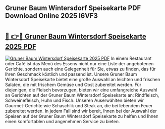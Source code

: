 ## Gruner Baum Wintersdorf Speisekarte PDF Download Online 2025 I6VF3

# <h2><a href="http://gc8mhb.nevu.top/?p=Gruner+Baum+Wintersdorf+Speisekarte">🔗 👉🔴 Gruner Baum Wintersdorf Speisekarte 2025 PDF</a></h2>

[![Gruner Baum Wintersdorf Speisekarte 2025 PDF](https://i.imgur.com/dBaPXMq.png)](http://gc8mhb.nevu.top/?p=Gruner+Baum+Wintersdorf+Speisekarte)
In einem Restaurant oder Café ist das Menü des Essens nicht nur eine Liste der angebotenen Gerichte, sondern auch eine Gelegenheit für Sie, etwas zu finden, das für Ihren Geschmack köstlich und passend ist. Unsere Gruner Baum Wintersdorf Speisekarte bietet eine große Auswahl an leichten und frischen Salaten, die mit frischem Gemüse und Obst zubereitet werden. Für diejenigen, die Fleisch bevorzugen, bieten wir eine umfangreiche Auswahl an Gerichten auf der Gruner Baum Wintersdorf Speisekarte an: Rindfleisch, Schweinefleisch, Huhn und Fisch. Unseren Auserwählten bieten wir Gourmet-Gerichte wie Schaschlik und Steak an, die bei lebendem Feuer zubereitet werden. In jedem Fall sind wir bereit, Ihnen bei der Auswahl der Speisen auf der Gruner Baum Wintersdorf Speisekarte zu helfen und Ihnen einen komfortablen und angenehmen Service zu bieten.
